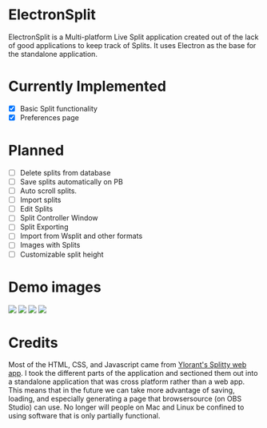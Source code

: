 # ElectronSplit
ElectronSplit is a Multi-platform Live Split application created out of the lack of good applications to keep track of Splits. It uses Electron as the base for the standalone application.

# Currently Implemented
- [X] Basic Split functionality
- [X] Preferences page

# Planned
- [ ] Delete splits from database
- [ ] Save splits automatically on PB 
- [ ] Auto scroll splits.
- [ ] Import splits
- [ ] Edit Splits
- [ ] Split Controller Window
- [ ] Split Exporting
- [ ] Import from Wsplit and other formats
- [ ] Images with Splits
- [ ] Customizable split height

# Demo images
![](http://i.imgur.com/Wt1vrDS.png)
![](http://i.imgur.com/Ze0R0m6.png)
![](http://i.imgur.com/pH18mB1.png)
![](http://i.imgur.com/ckK9OOF.png)

# Credits
Most of the HTML, CSS, and Javascript came from [Ylorant's Splitty web app](https://github.com/ylorant/splitty). I took the different parts of the application and sectioned them out into a standalone application that was cross platform rather than a web app. This means that in the future we can take more advantage of saving, loading, and especially generating a page that browsersource (on OBS Studio) can use. No longer will people on Mac and Linux be confined to using software that is only partially functional.
